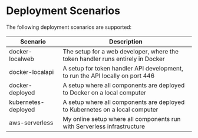 # Deployment Scenarios

The following deployment scenarios are supported:

| Scenario | Description |
| -------- | ----------- |
| docker-localweb | The setup for a web developer, where the token handler runs entirely in Docker |
| docker-localapi | A setup for token handler API development, to run the API locally on port 446 |
| docker-deployed | A setup where all components are deployed to Docker on a local computer |
| kubernetes-deployed | A setup where all components are deployed to Kubernetes on a local computer |
| aws-serverless | My online setup where all components run with Serverless infrastructure |
